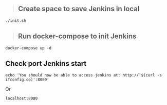 > ## Create space to save Jenkins in local

`./init.sh`

> ## Run docker-compose to init Jenkins

`docker-compose up -d`

## Check port Jenkins start

`echo 'You should now be able to access jenkins at: http://'$(curl -s ifconfig.co)':8080'`

Or

```
localhost:8080
```

